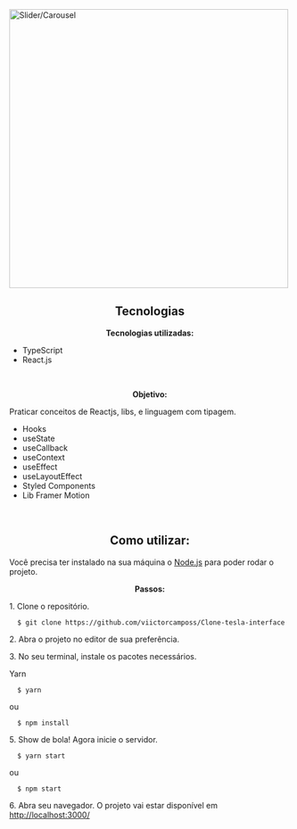 <img align="center" src="public/slider.gif" alt="Slider/Carousel" width="500">

<br />

<h2 align="center">Tecnologias</h2>

<p align="center">
  <strong>Tecnologias utilizadas:</strong>
</p>
<ul>
  <li>TypeScript</li>
  <li>React.js</li>
</ul>

<br />

<p align="center">
  <strong>Objetivo:</strong>
</p>
<p>
  Praticar conceitos de Reactjs, libs, e linguagem com tipagem.  
</p>
<ul>
  <li>Hooks</li>
  <li>useState</li>
  <li>useCallback</li>
  <li>useContext</li>
  <li>useEffect</li>
  <li>useLayoutEffect</li>
  <li>Styled Components</li>
  <li>Lib Framer Motion</li>
</ul>

<br />

<h2 align="center">Como utilizar:</h2>
<p> Você precisa ter instalado na sua máquina o <a href="https://nodejs.org/en/">Node.js</a> para poder rodar o projeto.</p>
   
<p align="center">
  <strong>Passos:</strong>
</p>

<p>1. Clone o repositório.</p>

```
  $ git clone https://github.com/viictorcamposs/Clone-tesla-interface
```
<p>2. Abra o projeto no editor de sua preferência.</p>

<p>3. No seu terminal, instale os pacotes necessários.</p>

Yarn
```
  $ yarn
```
ou
```
  $ npm install
```

<p>5. Show de bola! Agora inicie o servidor.</p>

```
  $ yarn start
```
ou
```
  $ npm start
```
<p>6. Abra seu navegador. O projeto vai estar disponível em <a href="http://localhost:3000">http://localhost:3000/</a></p>